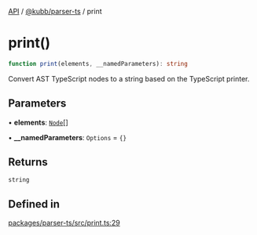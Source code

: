 [API](../../../packages.md) / [@kubb/parser-ts](../index.md) / print

# print()

```ts
function print(elements, __namedParameters): string
```

Convert AST TypeScript nodes to a string based on the TypeScript printer.

## Parameters

• **elements**: [`Node`](../namespaces/ts/interfaces/Node.md)[]

• **\_\_namedParameters**: `Options` = `{}`

## Returns

`string`

## Defined in

[packages/parser-ts/src/print.ts:29](https://github.com/kubb-project/kubb/blob/41d5fcbd23d143293d72542efcb650e62fa3a210/packages/parser-ts/src/print.ts#L29)
